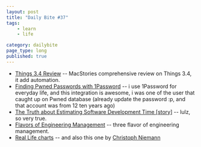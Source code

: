 ```yaml
---
layout: post
title: "Daily Bite #37"
tags: 
    - learn
    - life

category: dailybite
page_type: long
published: true
---
```


- [Things 3.4 Review](https://www.macstories.net/stories/things-automation/) -- MacStories comprehensive review on Things 3.4, it add automation.
- [Finding Pwned Passwords with 1Password](https://blog.agilebits.com/2018/02/22/finding-pwned-passwords-with-1password/) -- i use 1Password for everyday life, and this integration is awesome, i was one of the user that caught up on Pwned database (already update the password :p, and that account was from 12 ten years ago)
- [The Truth about Estimating Software Development Time [story]](https://medium.com/@mwarcholinski/the-truth-about-estimating-software-development-time-story-13f3059d2e04) -- lulz, so very true.
- [Flavors of Engineering Management](http://blog.benjamin-encz.de/post/flavors-of-engineering-management/) -- three flavor of engineering management.
- [Real Life charts](https://www.instagram.com/realifecharts/) -- and also this one by [Christoph Niemann](http://www.christophniemann.com/portfolio/sunday-sketches-2/)